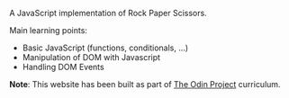 A JavaScript implementation of Rock Paper Scissors.

Main learning points:
- Basic JavaScript (functions, conditionals, ...)
- Manipulation of DOM with Javascript
- Handling DOM Events

**Note**: This website has been built as part of [The Odin Project](https://www.theodinproject.com) curriculum.